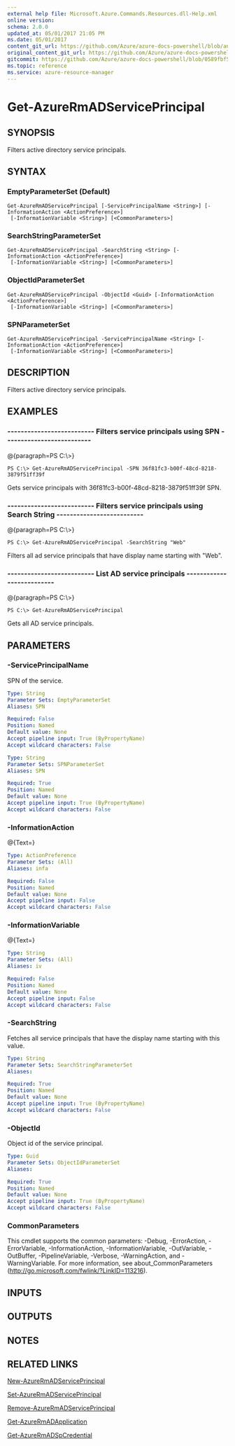 ```yaml
---
external help file: Microsoft.Azure.Commands.Resources.dll-Help.xml
online version:
schema: 2.0.0
updated_at: 05/01/2017 21:05 PM
ms.date: 05/01/2017
content_git_url: https://github.com/Azure/azure-docs-powershell/blob/anne052617/azureps-cmdlets-docs/ResourceManager/AzureRM.Resources/v3.1.0/Get-AzureRmADServicePrincipal.md
original_content_git_url: https://github.com/Azure/azure-docs-powershell/blob/anne052617/azureps-cmdlets-docs/ResourceManager/AzureRM.Resources/v3.1.0/Get-AzureRmADServicePrincipal.md
gitcommit: https://github.com/Azure/azure-docs-powershell/blob/0589fbf53d27e39e0cf445261d29c64fb0859d62
ms.topic: reference
ms.service: azure-resource-manager
---
```


# Get-AzureRmADServicePrincipal

## SYNOPSIS
Filters active directory service principals.

## SYNTAX

### EmptyParameterSet (Default)
```
Get-AzureRmADServicePrincipal [-ServicePrincipalName <String>] [-InformationAction <ActionPreference>]
 [-InformationVariable <String>] [<CommonParameters>]
```

### SearchStringParameterSet
```
Get-AzureRmADServicePrincipal -SearchString <String> [-InformationAction <ActionPreference>]
 [-InformationVariable <String>] [<CommonParameters>]
```

### ObjectIdParameterSet
```
Get-AzureRmADServicePrincipal -ObjectId <Guid> [-InformationAction <ActionPreference>]
 [-InformationVariable <String>] [<CommonParameters>]
```

### SPNParameterSet
```
Get-AzureRmADServicePrincipal -ServicePrincipalName <String> [-InformationAction <ActionPreference>]
 [-InformationVariable <String>] [<CommonParameters>]
```

## DESCRIPTION
Filters active directory service principals.

## EXAMPLES

### --------------------------  Filters service principals using SPN  --------------------------
@{paragraph=PS C:\\\>}



```
PS C:\> Get-AzureRmADServicePrincipal -SPN 36f81fc3-b00f-48cd-8218-3879f51ff39f
```

Gets service principals with 36f81fc3-b00f-48cd-8218-3879f51ff39f SPN.

### --------------------------  Filters service principals using Search String  --------------------------
@{paragraph=PS C:\\\>}



```
PS C:\> Get-AzureRmADServicePrincipal -SearchString "Web"
```

Filters all ad service principals that have display name starting with "Web".

### --------------------------  List AD service principals  --------------------------
@{paragraph=PS C:\\\>}



```
PS C:\> Get-AzureRmADServicePrincipal
```

Gets all AD service principals.

## PARAMETERS

### -ServicePrincipalName
SPN of the service.

```yaml
Type: String
Parameter Sets: EmptyParameterSet
Aliases: SPN

Required: False
Position: Named
Default value: None
Accept pipeline input: True (ByPropertyName)
Accept wildcard characters: False
```

```yaml
Type: String
Parameter Sets: SPNParameterSet
Aliases: SPN

Required: True
Position: Named
Default value: None
Accept pipeline input: True (ByPropertyName)
Accept wildcard characters: False
```

### -InformationAction
@{Text=}

```yaml
Type: ActionPreference
Parameter Sets: (All)
Aliases: infa

Required: False
Position: Named
Default value: None
Accept pipeline input: False
Accept wildcard characters: False
```

### -InformationVariable
@{Text=}

```yaml
Type: String
Parameter Sets: (All)
Aliases: iv

Required: False
Position: Named
Default value: None
Accept pipeline input: False
Accept wildcard characters: False
```

### -SearchString
Fetches all service principals that have the display name starting with this value.

```yaml
Type: String
Parameter Sets: SearchStringParameterSet
Aliases: 

Required: True
Position: Named
Default value: None
Accept pipeline input: True (ByPropertyName)
Accept wildcard characters: False
```

### -ObjectId
Object id of the service principal.

```yaml
Type: Guid
Parameter Sets: ObjectIdParameterSet
Aliases: 

Required: True
Position: Named
Default value: None
Accept pipeline input: True (ByPropertyName)
Accept wildcard characters: False
```

### CommonParameters
This cmdlet supports the common parameters: -Debug, -ErrorAction, -ErrorVariable, -InformationAction, -InformationVariable, -OutVariable, -OutBuffer, -PipelineVariable, -Verbose, -WarningAction, and -WarningVariable. For more information, see about_CommonParameters (http://go.microsoft.com/fwlink/?LinkID=113216).

## INPUTS

## OUTPUTS

## NOTES

## RELATED LINKS

[New-AzureRmADServicePrincipal]()

[Set-AzureRmADServicePrincipal]()

[Remove-AzureRmADServicePrincipal]()

[Get-AzureRmADApplication]()

[Get-AzureRmADSpCredential]()

